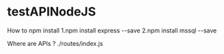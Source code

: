 # testAPINodeJS

How to npm install
1.npm install express --save
2.npm install mssql --save

Where are APIs ?
./routes/index.js
